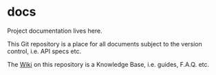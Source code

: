 # docs

Project documentation lives here.

This Git repository is a place for all documents subject to the version control, i.e. API specs etc.

The [Wiki](/wiki) on this repository is a Knowledge Base, i.e. guides, F.A.Q. etc.
